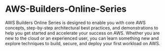 # AWS-Builders-Online-Series
AWS Builders Online Series is designed to enable you with core AWS concepts, step-by-step architectural best practices, and demonstrations to help you get started and accelerate your success on AWS. Whether you are new to the cloud or an experienced user, you can learn something new and explore techniques to build, secure, and deploy your first workload on AWS.

